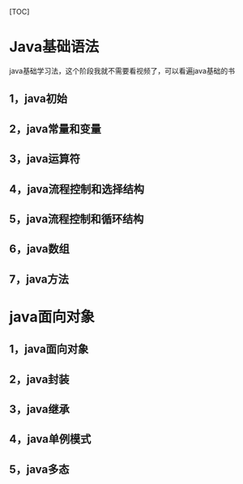 [TOC]

# Java基础语法

java基础学习法，这个阶段我就不需要看视频了，可以看遍java基础的书

## 1，java初始

## 2，java常量和变量

## 3，java运算符

## 4，java流程控制和选择结构

## 5，java流程控制和循环结构

## 6，java数组	

## 7，java方法

# java面向对象

## 1，java面向对象

## 2，java封装

## 3，java继承

## 4，java单例模式

## 5，java多态